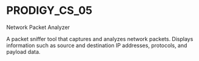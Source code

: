 # PRODIGY_CS_05
Network Packet Analyzer

A packet sniffer tool that captures and analyzes network packets. Displays information such as source and destination IP addresses, protocols, and payload data. 
